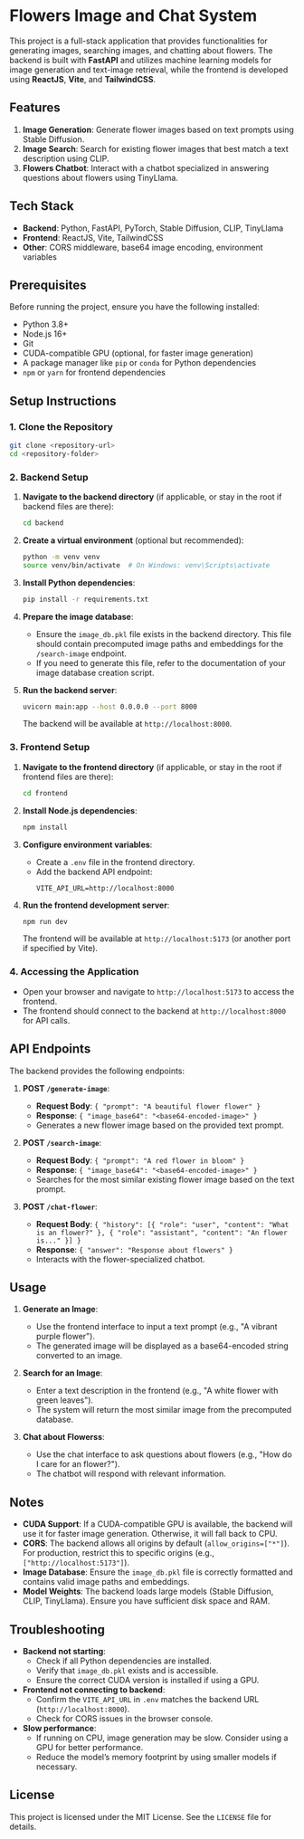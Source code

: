 
# Flowers Image and Chat System

This project is a full-stack application that provides functionalities for generating images, searching images, and chatting about flowers. The backend is built with **FastAPI** and utilizes machine learning models for image generation and text-image retrieval, while the frontend is developed using **ReactJS**, **Vite**, and **TailwindCSS**.

## Features
1. **Image Generation**: Generate flower images based on text prompts using Stable Diffusion.
2. **Image Search**: Search for existing flower images that best match a text description using CLIP.
3. **Flowers Chatbot**: Interact with a chatbot specialized in answering questions about flowers using TinyLlama.

## Tech Stack
- **Backend**: Python, FastAPI, PyTorch, Stable Diffusion, CLIP, TinyLlama
- **Frontend**: ReactJS, Vite, TailwindCSS
- **Other**: CORS middleware, base64 image encoding, environment variables

## Prerequisites
Before running the project, ensure you have the following installed:
- Python 3.8+
- Node.js 16+
- Git
- CUDA-compatible GPU (optional, for faster image generation)
- A package manager like `pip` or `conda` for Python dependencies
- `npm` or `yarn` for frontend dependencies

## Setup Instructions

### 1. Clone the Repository
```bash
git clone <repository-url>
cd <repository-folder>
```

### 2. Backend Setup
1. **Navigate to the backend directory** (if applicable, or stay in the root if backend files are there):
   ```bash
   cd backend
   ```

2. **Create a virtual environment** (optional but recommended):
   ```bash
   python -m venv venv
   source venv/bin/activate  # On Windows: venv\Scripts\activate
   ```

3. **Install Python dependencies**:
   ```bash
   pip install -r requirements.txt
   ```

4. **Prepare the image database**:
   - Ensure the `image_db.pkl` file exists in the backend directory. This file should contain precomputed image paths and embeddings for the `/search-image` endpoint.
   - If you need to generate this file, refer to the documentation of your image database creation script.

5. **Run the backend server**:
   ```bash
   uvicorn main:app --host 0.0.0.0 --port 8000
   ```
   The backend will be available at `http://localhost:8000`.

### 3. Frontend Setup
1. **Navigate to the frontend directory** (if applicable, or stay in the root if frontend files are there):
   ```bash
   cd frontend
   ```

2. **Install Node.js dependencies**:
   ```bash
   npm install
   ```

3. **Configure environment variables**:
   - Create a `.env` file in the frontend directory.
   - Add the backend API endpoint:
     ```
     VITE_API_URL=http://localhost:8000
     ```

4. **Run the frontend development server**:
   ```bash
   npm run dev
   ```
   The frontend will be available at `http://localhost:5173` (or another port if specified by Vite).

### 4. Accessing the Application
- Open your browser and navigate to `http://localhost:5173` to access the frontend.
- The frontend should connect to the backend at `http://localhost:8000` for API calls.

## API Endpoints
The backend provides the following endpoints:
1. **POST `/generate-image`**:
   - **Request Body**: `{ "prompt": "A beautiful flower flower" }`
   - **Response**: `{ "image_base64": "<base64-encoded-image>" }`
   - Generates a new flower image based on the provided text prompt.

2. **POST `/search-image`**:
   - **Request Body**: `{ "prompt": "A red flower in bloom" }`
   - **Response**: `{ "image_base64": "<base64-encoded-image>" }`
   - Searches for the most similar existing flower image based on the text prompt.

3. **POST `/chat-flower`**:
   - **Request Body**: `{ "history": [{ "role": "user", "content": "What is an flower?" }, { "role": "assistant", "content": "An flower is..." }] }`
   - **Response**: `{ "answer": "Response about flowers" }`
   - Interacts with the flower-specialized chatbot.

## Usage
1. **Generate an Image**:
   - Use the frontend interface to input a text prompt (e.g., "A vibrant purple flower").
   - The generated image will be displayed as a base64-encoded string converted to an image.

2. **Search for an Image**:
   - Enter a text description in the frontend (e.g., "A white flower with green leaves").
   - The system will return the most similar image from the precomputed database.

3. **Chat about Flowerss**:
   - Use the chat interface to ask questions about flowers (e.g., "How do I care for an flower?").
   - The chatbot will respond with relevant information.

## Notes
- **CUDA Support**: If a CUDA-compatible GPU is available, the backend will use it for faster image generation. Otherwise, it will fall back to CPU.
- **CORS**: The backend allows all origins by default (`allow_origins=["*"]`). For production, restrict this to specific origins (e.g., `["http://localhost:5173"]`).
- **Image Database**: Ensure the `image_db.pkl` file is correctly formatted and contains valid image paths and embeddings.
- **Model Weights**: The backend loads large models (Stable Diffusion, CLIP, TinyLlama). Ensure you have sufficient disk space and RAM.

## Troubleshooting
- **Backend not starting**:
  - Check if all Python dependencies are installed.
  - Verify that `image_db.pkl` exists and is accessible.
  - Ensure the correct CUDA version is installed if using a GPU.
- **Frontend not connecting to backend**:
  - Confirm the `VITE_API_URL` in `.env` matches the backend URL (`http://localhost:8000`).
  - Check for CORS issues in the browser console.
- **Slow performance**:
  - If running on CPU, image generation may be slow. Consider using a GPU for better performance.
  - Reduce the model’s memory footprint by using smaller models if necessary.

## License
This project is licensed under the MIT License. See the `LICENSE` file for details.
